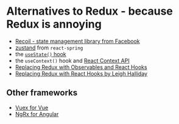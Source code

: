 # Alternatives to Redux - because Redux is annoying

- [Recoil - state management library from Facebook](https://recoiljs.org/)
- [zustand](https://github.com/react-spring/zustand) from `react-spring`
- the [`useState()` hook](../react/hooks.md)
- the `useContext()` hook and [React Context API](https://leewarrick.com/blog/the-problem-with-context/)
- [Replacing Redux with Observables and React Hooks](https://blog.betomorrow.com/replacing-redux-with-observables-and-react-hooks-acdbbaf5ba80)
- [Replacing Redux with React Hooks by Leigh Halliday](https://www.leighhalliday.com/replacing-redux-with-react-hooks)

## Other frameworks

- [Vuex for Vue](https://vuex.vuejs.org/)
- [NgRx for Angular](https://ngrx.io/)
